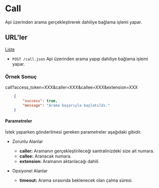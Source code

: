 # Call

Api üzerinden arama gerçekleştirerek dahiliye bağlama işlemi yapar.

## URL'ler

[Liste](http://api.bulutfon.com/docs#!/Originate)

* `POST /call.json` Api üzerinden arama yapıp dahiliye bağlama işlemi yapar.

### Örnek Sonuç
call?access_token=XXX&caller=XXX&callee=XXX&extension=XXX
```json
    {
        "success": true,
        "message": "Arama başarıyla başlatıldı."
    }
```

#### Parametreler

İstek yaparken gönderilmesi gereken parametreler aşağıdaki gibidir.

* Zorunlu Alanlar
    * **caller:** Aramanın gerçekleştirileceği santralinizdeki size ait numara.
    * **callee:** Aranacak numara.
    * **extension:** Aramanın aktarılacağı dahili.

* Opsiyonel Alanlar
    * **timeout:** Arama sırasında beklenecek olan çalma süresi.
